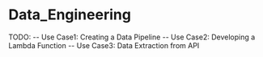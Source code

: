 # Data_Engineering

TODO:
-- Use Case1: Creating a Data Pipeline
-- Use Case2: Developing a Lambda Function
-- Use Case3: Data Extraction from API
  
